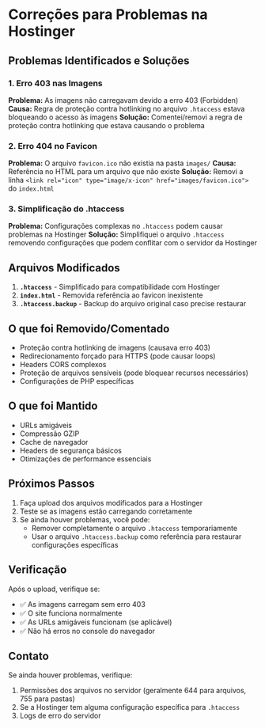 # Correções para Problemas na Hostinger

## Problemas Identificados e Soluções

### 1. Erro 403 nas Imagens
**Problema:** As imagens não carregavam devido a erro 403 (Forbidden)
**Causa:** Regra de proteção contra hotlinking no arquivo `.htaccess` estava bloqueando o acesso às imagens
**Solução:** Comentei/removi a regra de proteção contra hotlinking que estava causando o problema

### 2. Erro 404 no Favicon
**Problema:** O arquivo `favicon.ico` não existia na pasta `images/`
**Causa:** Referência no HTML para um arquivo que não existe
**Solução:** Removi a linha `<link rel="icon" type="image/x-icon" href="images/favicon.ico">` do `index.html`

### 3. Simplificação do .htaccess
**Problema:** Configurações complexas no `.htaccess` podem causar problemas na Hostinger
**Solução:** Simplifiquei o arquivo `.htaccess` removendo configurações que podem conflitar com o servidor da Hostinger

## Arquivos Modificados

1. **`.htaccess`** - Simplificado para compatibilidade com Hostinger
2. **`index.html`** - Removida referência ao favicon inexistente
3. **`.htaccess.backup`** - Backup do arquivo original caso precise restaurar

## O que foi Removido/Comentado

- Proteção contra hotlinking de imagens (causava erro 403)
- Redirecionamento forçado para HTTPS (pode causar loops)
- Headers CORS complexos
- Proteção de arquivos sensíveis (pode bloquear recursos necessários)
- Configurações de PHP específicas

## O que foi Mantido

- URLs amigáveis
- Compressão GZIP
- Cache de navegador
- Headers de segurança básicos
- Otimizações de performance essenciais

## Próximos Passos

1. Faça upload dos arquivos modificados para a Hostinger
2. Teste se as imagens estão carregando corretamente
3. Se ainda houver problemas, você pode:
   - Remover completamente o arquivo `.htaccess` temporariamente
   - Usar o arquivo `.htaccess.backup` como referência para restaurar configurações específicas

## Verificação

Após o upload, verifique se:
- ✅ As imagens carregam sem erro 403
- ✅ O site funciona normalmente
- ✅ As URLs amigáveis funcionam (se aplicável)
- ✅ Não há erros no console do navegador

## Contato

Se ainda houver problemas, verifique:
1. Permissões dos arquivos no servidor (geralmente 644 para arquivos, 755 para pastas)
2. Se a Hostinger tem alguma configuração específica para `.htaccess`
3. Logs de erro do servidor 